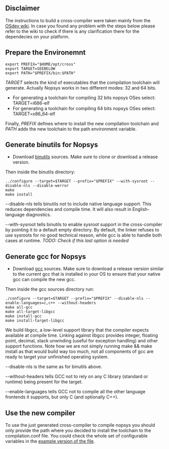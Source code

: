 ## Disclaimer
The instructions to build a cross-compiler were taken mainly from the [OSdev wiki](https://wiki.osdev.org/GCC_Cross-Compiler). In case you found any problem with the steps below please refer to the wiki to check if there is any clarification there for the dependecies on your platform.

## Prepare the Environemnt

    export PREFIX="$HOME/opt/cross"
    export TARGET=SEEBELOW
    export PATH="$PREFIX/bin:$PATH"

*TARGET* selects the kind of executables that the compilation toolchain will generate. Actually Nopsys works in two different modes: 32 and 64 bits.
* For generating a toolchain for compiling 32 bits nopsys OSes select: TARGET=i686-elf
* For generating a toolchain for compiling 64 bits nopsys OSes select: TARGET=x86_64-elf

Finally, *PREFIX* defines where to install the new compilation toolchain and *PATH* adds the new toolchain to the path environment variable. 



## Generate binutils for Nopsys
 * Download [binutils](https://www.gnu.org/software/binutils/) sources. Make sure to clone or download a release version.

Then inside the binutils directory: 

    ../configure --target=$TARGET --prefix="$PREFIX" --with-sysroot --disable-nls --disable-werror
    make
    make install

--disable-nls tells binutils not to include native language support. This reduces dependencies and compile time. It will also result in English-language diagnostics.

--with-sysroot tells binutils to enable sysroot support in the cross-compiler by pointing it to a default empty directory. By default, the linker refuses to use sysroots for no good technical reason, while gcc is able to handle both cases at runtime. 
*TODO: Check if this last option is needed*

## Generate gcc for Nopsys

 * Download [gcc](https://www.gnu.org/software/gcc/mirrors.html) sources. Make sure to download a release version similar to the current gcc that is installed in your OS to ensure that your native gcc can compile the new gcc.
 
 Then inside the gcc sources directory run:
 
    ./configure --target=$TARGET --prefix="$PREFIX" --disable-nls --enable-languages=c,c++ --without-headers
    make all-gcc
    make all-target-libgcc
    make install-gcc
    make install-target-libgcc
    
We build libgcc, a low-level support library that the compiler expects available at compile time. Linking against libgcc provides integer, floating point, decimal, stack unwinding (useful for exception handling) and other support functions. Note how we are not simply running make && make install as that would build way too much, not all components of gcc are ready to target your unfinished operating system.

--disable-nls is the same as for binutils above.

--without-headers tells GCC not to rely on any C library (standard or runtime) being present for the target.

--enable-languages tells GCC not to compile all the other language frontends it supports, but only C (and optionally C++).   

## Use the new compiler
To use the just generated cross-compiler to compile nopsys you should only provide the path where you decided to install the toolchain to the compilation.conf file. You could check the whole set of configurable variables in the [example version of the file]().  
     
